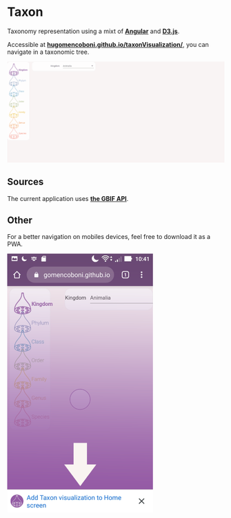 # Taxon

Taxonomy representation using a mixt of **[Angular][angularLink]** and **[D3.js][d3Link]**.

Accessible at **[hugomencoboni.github.io/taxonVisualization/][deployedWebSite]**, you can navigate in a taxonomic tree.

![overview](doc/overview.gif)

## Sources

The current application uses **[the GBIF API][bgifAPILink]**.

## Other

For a better navigation on mobiles devices, feel free to download it as a PWA.

![pwaDownload](doc/PWA_portrait_xs.png)

[deployedWebSite]: https://hugomencoboni.github.io/taxonVisualization/
[angularLink]: https://angular.io/
[d3Link]: https://d3js.org/
[bgifAPILink]: https://www.gbif.org/fr/developer/summary
